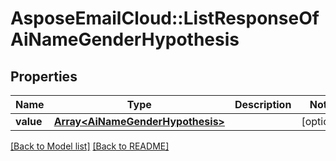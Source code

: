 # AsposeEmailCloud::ListResponseOfAiNameGenderHypothesis

## Properties
Name | Type | Description | Notes
---- | ---- | ----------- | -----
**value** |[**Array&lt;AiNameGenderHypothesis&gt;**](AiNameGenderHypothesis.md) |  | [optional] 


[[Back to Model list]](Models.md) [[Back to README]](README.md)
